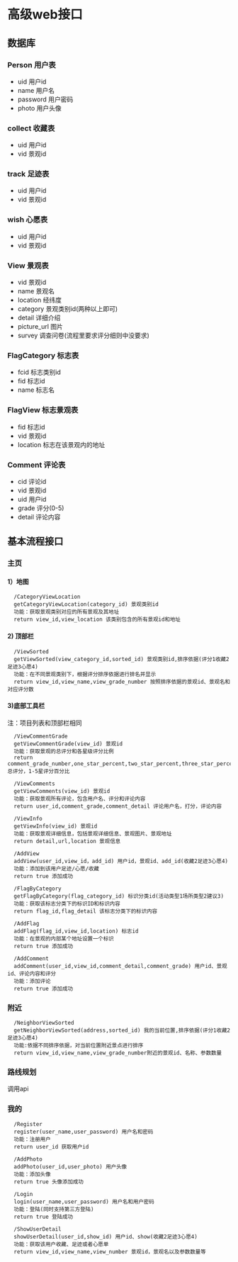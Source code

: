 # 高级web接口

## 数据库
### Person 用户表
 - uid 用户id
 - name 用户名
 - password 用户密码
 - photo 用户头像
 
### collect 收藏表
 - uid 用户id
 - vid 景观id

### track 足迹表
 - uid 用户id
 - vid 景观id
 

### wish 心愿表
 - uid 用户id
 - vid 景观id

### View 景观表
 - vid 景观id
 - name 景观名
 - location 经纬度
 - category 景观类别id(两种以上即可)
 - detail 详细介绍
 - picture_url 图片
 - survey 调查问卷(流程里要求评分细则中没要求)

### FlagCategory 标志表
 - fcid 标志类别id
 - fid 标志id
 - name 标志名


### FlagView 标志景观表
- fid 标志id
- vid 景观id
- location 标志在该景观内的地址

### Comment 评论表
 - cid 评论id
 - vid 景观id
 - uid 用户id
 - grade 评分(0-5)
 - detail 评论内容


## 基本流程接口
### 主页
#### 1）地图
```
  /CategoryViewLocation
  getCategoryViewLocation(category_id) 景观类别id  
  功能：获取景观类别对应的所有景观及其地址
  return view_id,view_location 该类别包含的所有景观id和地址 
```
#### 2) 顶部栏
```
  /ViewSorted
  getViewSorted(view_category_id,sorted_id) 景观类别id,排序依据(评分1收藏2足迹3心愿4) 
  功能：在不同景观类别下，根据评分排序依据进行排名并显示
  return view_id,view_name,view_grade_number 按照排序依据的景观id、景观名和对应评分数
```

#### 3)底部工具栏
注：项目列表和顶部栏相同
```
  /ViewCommentGrade
  getViewCommentGrade(view_id) 景观id
  功能：获取景观的总评分和各星级评分比例
  return comment_grade_number,one_star_percent,two_star_percent,three_star_percent,four_star_percent,five_star_percent 总评分，1-5星评分百分比
```

```
  /ViewComments
  getViewComments(view_id) 景观id
  功能：获取景观所有评论，包含用户名、评分和评论内容
  return user_id,comment_grade,comment_detail 评论用户名，打分，评论内容
```

```
  /ViewInfo
  getViewInfo(view_id) 景观id
  功能：获取景观详细信息，包括景观详细信息、景观图片、景观地址
  return detail,url,location 景观信息
```

```
  /AddView
  addView(user_id,view_id，add_id) 用户id，景观id、add_id(收藏2足迹3心愿4)
  功能：添加到该用户足迹/心愿/收藏
  return true 添加成功
```

```
  /FlagByCategory
  getFlagByCategory(flag_category_id) 标识分类id(活动类型1场所类型2建议3)
  功能：获取该标志分类下的标识ID和标识内容
  return flag_id,flag_detail 该标志分类下的标识内容
```

```
  /AddFlag
  addFlag(flag_id,view_id,location) 标志id
  功能：在景观的内部某个地址设置一个标识
  return true 添加成功
```

```
  /AddComment
  addComment(user_id,view_id,comment_detail,comment_grade) 用户id、景观id、评论内容和评分
  功能：添加评论
  return true 添加成功
```
### 附近

```
  /NeighborViewSorted
  getNeighborViewSorted(address,sorted_id) 我的当前位置,排序依据(评分1收藏2足迹3心愿4) 
  功能:依据不同排序依据，对当前位置附近景点进行排序
  return view_id,view_name,view_grade_number附近的景观id、名称、参数数量
```

### 路线规划
调用api
### 我的

```
  /Register
  register(user_name,user_password) 用户名和密码
  功能：注册用户
  return user_id 获取用户id
```

```
  /AddPhoto
  addPhoto(user_id,user_photo) 用户头像
  功能：添加头像
  return true 头像添加成功
```

```
  /Login
  login(user_name,user_password) 用户名和用户密码
  功能：登陆(同时支持第三方登陆)
  return true 登陆成功
```

```
  /ShowUserDetail
  showUserDetail(user_id,show_id) 用户id、show(收藏2足迹3心愿4)
  功能：获取该用户收藏、足迹或者心愿单
  return view_id,view_name,view_number 景观id，景观名以及参数数量等
```
